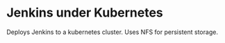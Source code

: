 # Jenkins under Kubernetes

Deploys Jenkins to a kubernetes cluster.
Uses NFS for persistent storage.
